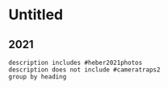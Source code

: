 # Untitled
## 2021
```tasks
description includes #heber2021photos 
description does not include #cameratraps2 
group by heading
```